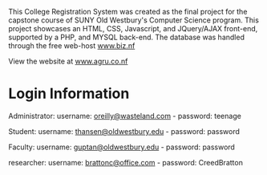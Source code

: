 This College Registration System was created as the final project for the capstone course of SUNY Old Westbury's Computer Science program.
This project showcases an HTML, CSS, Javascript, and JQuery/AJAX front-end, supported by a PHP, and MYSQL back-end. The database was handled through the free web-host www.biz.nf

View the website at www.agru.co.nf

Login Information
=======================
Administrator: username: oreilly@wasteland.com - password: teenage

Student: username: thansen@oldwestbury.edu - password: password

Faculty: username: guptan@oldwestbury.edu - password: password

researcher: username: brattonc@office.com - password: CreedBratton
